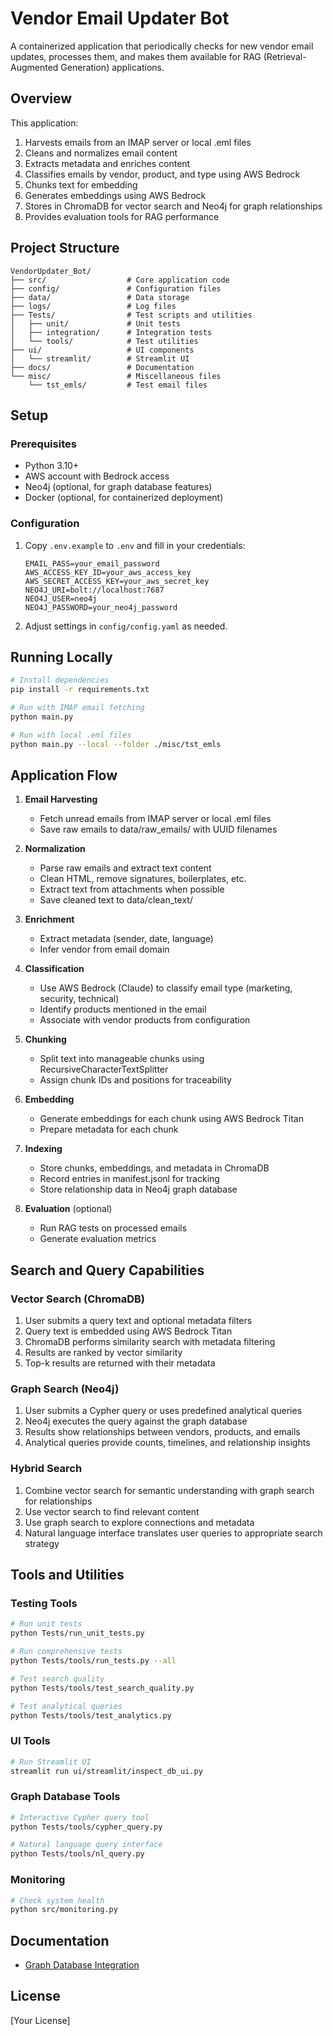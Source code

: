 # Vendor Email Updater Bot

A containerized application that periodically checks for new vendor email updates, processes them, and makes them available for RAG (Retrieval-Augmented Generation) applications.

## Overview

This application:
1. Harvests emails from an IMAP server or local .eml files
2. Cleans and normalizes email content
3. Extracts metadata and enriches content
4. Classifies emails by vendor, product, and type using AWS Bedrock
5. Chunks text for embedding
6. Generates embeddings using AWS Bedrock
7. Stores in ChromaDB for vector search and Neo4j for graph relationships
8. Provides evaluation tools for RAG performance

## Project Structure

```
VendorUpdater_Bot/
├── src/                  # Core application code
├── config/               # Configuration files
├── data/                 # Data storage
├── logs/                 # Log files
├── Tests/                # Test scripts and utilities
│   ├── unit/             # Unit tests
│   ├── integration/      # Integration tests
│   └── tools/            # Test utilities
├── ui/                   # UI components
│   └── streamlit/        # Streamlit UI
├── docs/                 # Documentation
└── misc/                 # Miscellaneous files
    └── tst_emls/         # Test email files
```

## Setup

### Prerequisites

- Python 3.10+
- AWS account with Bedrock access
- Neo4j (optional, for graph database features)
- Docker (optional, for containerized deployment)

### Configuration

1. Copy `.env.example` to `.env` and fill in your credentials:
   ```
   EMAIL_PASS=your_email_password
   AWS_ACCESS_KEY_ID=your_aws_access_key
   AWS_SECRET_ACCESS_KEY=your_aws_secret_key
   NEO4J_URI=bolt://localhost:7687
   NEO4J_USER=neo4j
   NEO4J_PASSWORD=your_neo4j_password
   ```

2. Adjust settings in `config/config.yaml` as needed.

## Running Locally

```bash
# Install dependencies
pip install -r requirements.txt

# Run with IMAP email fetching
python main.py

# Run with local .eml files
python main.py --local --folder ./misc/tst_emls
```

## Application Flow

1. **Email Harvesting**
   - Fetch unread emails from IMAP server or local .eml files
   - Save raw emails to data/raw_emails/ with UUID filenames

2. **Normalization**
   - Parse raw emails and extract text content
   - Clean HTML, remove signatures, boilerplates, etc.
   - Extract text from attachments when possible
   - Save cleaned text to data/clean_text/

3. **Enrichment**
   - Extract metadata (sender, date, language)
   - Infer vendor from email domain

4. **Classification**
   - Use AWS Bedrock (Claude) to classify email type (marketing, security, technical)
   - Identify products mentioned in the email
   - Associate with vendor products from configuration

5. **Chunking**
   - Split text into manageable chunks using RecursiveCharacterTextSplitter
   - Assign chunk IDs and positions for traceability

6. **Embedding**
   - Generate embeddings for each chunk using AWS Bedrock Titan
   - Prepare metadata for each chunk

7. **Indexing**
   - Store chunks, embeddings, and metadata in ChromaDB
   - Record entries in manifest.jsonl for tracking
   - Store relationship data in Neo4j graph database

8. **Evaluation** (optional)
   - Run RAG tests on processed emails
   - Generate evaluation metrics

## Search and Query Capabilities

### Vector Search (ChromaDB)
1. User submits a query text and optional metadata filters
2. Query text is embedded using AWS Bedrock Titan
3. ChromaDB performs similarity search with metadata filtering
4. Results are ranked by vector similarity
5. Top-k results are returned with their metadata

### Graph Search (Neo4j)
1. User submits a Cypher query or uses predefined analytical queries
2. Neo4j executes the query against the graph database
3. Results show relationships between vendors, products, and emails
4. Analytical queries provide counts, timelines, and relationship insights

### Hybrid Search
1. Combine vector search for semantic understanding with graph search for relationships
2. Use vector search to find relevant content
3. Use graph search to explore connections and metadata
4. Natural language interface translates user queries to appropriate search strategy

## Tools and Utilities

### Testing Tools
```bash
# Run unit tests
python Tests/run_unit_tests.py

# Run comprehensive tests
python Tests/tools/run_tests.py --all

# Test search quality
python Tests/tools/test_search_quality.py

# Test analytical queries
python Tests/tools/test_analytics.py
```

### UI Tools
```bash
# Run Streamlit UI
streamlit run ui/streamlit/inspect_db_ui.py
```

### Graph Database Tools
```bash
# Interactive Cypher query tool
python Tests/tools/cypher_query.py

# Natural language query interface
python Tests/tools/nl_query.py
```

### Monitoring
```bash
# Check system health
python src/monitoring.py
```

## Documentation

- [Graph Database Integration](docs/graph_database.md)

## License

[Your License]